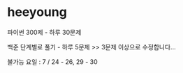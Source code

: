 # heeyoung

파이썬 300제 - 하루 30문제

백준 단계별로 풀기 - 하루 5문제 >> 3문제 이상으로 수정합니다... 

불가능 요일 : 7 / 24 - 26, 29 - 30

